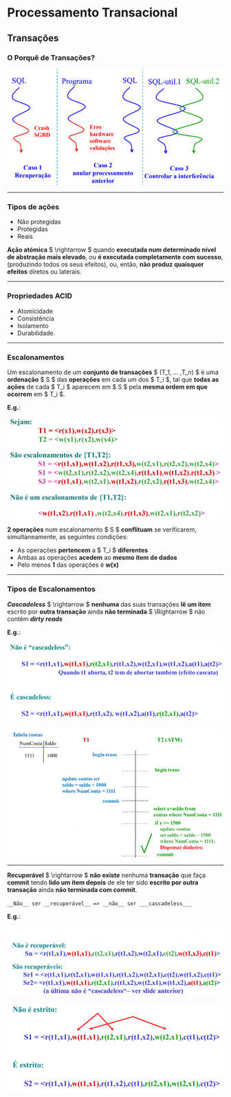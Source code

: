 # __Processamento Transacional__

## __Transações__

### __O Porquê de Transações?__

<div align=center> 

![](imgs/1.png)

</div>

---

### __Tipos de ações__

* Não protegidas
* Protegidas
* Reais

__Ação atómica__ $ \rightarrow $ quando __executada num determinado nível de
abstração mais elevado__, ou __é executada completamente com sucesso__, (produzindo todos os seus efeitos), ou, então, __não produz quaisquer efeitos__ diretos ou laterais.

---

### __Propriedades ACID__

* Atomicidade
* Consistência
* Isolamento
* Durabilidade.

---

### __Escalonamentos__

Um escalonamento de um __conjunto de transações__ $ (T_1, ... ,T_n) $ é
uma __ordenação__ $ S $ das __operações__ em cada um dos $ T_i $,  tal que __todas as ações__ de cada $ T_i $ aparecem em $ S $ pela __mesma ordem em que ocorrem__ em $ T_i $.

__E.g.__:

<div align=center> 

![](imgs/2.png)

</div>

__2 operações__ num escalonamento $ S $ __conflituam__ se verificarem, simultaneamente, as seguintes condições:
* As operações __pertencem__ a $ T_i $ __diferentes__
* Ambas as operações __acedem__ ao __mesmo item de dados__
* Pelo menos __1__ das operações é __w(x)__

---

### __Tipos de Escalonamentos__

___Cascadeless___ $ \rightarrow $ __nenhuma__ das suas transações __lê um item__ escrito por __outra transação__ ainda __não terminada__ $ \Rightarrow $ não contém ___dirty reads___

__E.g.__:

<div align=center> 

![](imgs/3.png)

</div>

<div align=center> 

![](imgs/4.png)

</div>

---

__Recuperável__ $ \rightarrow $ __não existe__ nenhuma __transação__ que faça __commit__ tendo __lido um item depois__ de ele ter sido __escrito por outra transação__ ainda __não terminada com commit__. 

`__Não__ ser __recuperável__ => __não__ ser ___cascadeless___`

__E.g.__:

<div align=center> 

![](imgs/5.png)

</div>

<div align=center> 

![](imgs/6.png)

</div>